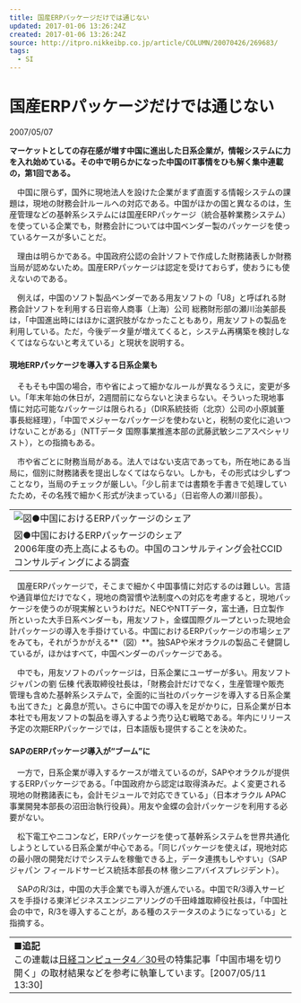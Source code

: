 ```yaml
---
title: 国産ERPパッケージだけでは通じない
updated: 2017-01-06 13:26:24Z
created: 2017-01-06 13:26:24Z
source: http://itpro.nikkeibp.co.jp/article/COLUMN/20070426/269683/
tags:
  - SI
---
```


#  国産ERPパッケージだけでは通じない

2007/05/07

**マーケットとしての存在感が増す中国に進出した日系企業が，情報システムに力を入れ始めている。その中で明らかになった中国のIT事情をひも解く集中連載の，第1回である。**

　中国に限らず，国外に現地法人を設けた企業がまず直面する情報システムの課題は，現地の財務会計ルールへの対応である。中国がほかの国と異なるのは，生産管理などの基幹系システムには国産ERPパッケージ（統合基幹業務システム）を使っている企業でも，財務会計については中国ベンダー製のパッケージを使っているケースが多いことだ。

　理由は明らかである。中国政府公認の会計ソフトで作成した財務諸表しか財務当局が認めないため。国産ERPパッケージは認定を受けておらず，使おうにも使えないのである。

　例えば，中国のソフト製品ベンダーである用友ソフトの「U8」と呼ばれる財務会計ソフトを利用する日岩帝人商事（上海）公司 総務財形部の瀬川治美部長は，「中国進出時にはほかに選択肢がなかったこともあり，用友ソフトの製品を利用している。ただ，今後データ量が増えてくると，システム再構築を検討しなくてはならないと考えている」と現状を説明する。

#### 現地ERPパッケージを導入する日系企業も

　そもそも中国の場合，市や省によって細かなルールが異なるうえに，変更が多い。「年末年始の休日が，2週間前にならないと決まらない。そういった現地事情に対応可能なパッケージは限られる」（DIR系統技術（北京）公司の小原誠董事長総経理），「中国でメジャーなパッケージを使わないと，税制の変化に追いつけないことがある」（NTTデータ 国際事業推進本部の武藤武敏シニアスペシャリスト），との指摘もある。

　市や省ごとに財務当局がある。法人ではない支店であっても，所在地にある当局に，個別に財務諸表を提出しなくてはならない。しかも，その形式は少しずつことなり，当局のチェックが厳しい。「少し前までは書類を手書きで処理していたため，その名残で細かく形式が決まっている」（日岩帝人の瀬川部長）。

|     |
| --- |
| ![図●中国におけるERPパッケージのシェア](../_resources/99a2f589de85382081e0fed9dde99b49.jpg) |
| 図●中国におけるERPパッケージのシェア<br>2006年度の売上高によるもの。中国のコンサルティング会社CCIDコンサルディングによる調査 |

　国産ERPパッケージで，そこまで細かく中国事情に対応するのは難しい。言語や通貨単位だけでなく，現地の商習慣や法制度への対応を考慮すると，現地パッケージを使うのが現実解というわけだ。NECやNTTデータ，富士通，日立製作所といった大手日系ベンダーも，用友ソフト，金蝶国際グループといった現地会計パッケージの導入を手掛けている。中国におけるERPパッケージの市場シェアをみても，それがうかがえる**（図）**。独SAPや米オラクルの製品こそ健闘しているが，ほかはすべて，中国ベンダーのパッケージである。

　中でも，用友ソフトのパッケージは，日系企業にユーザーが多い。用友ソフトジャパンの劉 伝棟 代表取締役社長は，「財務会計だけでなく，生産管理や販売管理も含めた基幹系システムで，全面的に当社のパッケージを導入する日系企業も出てきた」と鼻息が荒い。さらに中国での導入を足がかりに，日系企業が日本本社でも用友ソフトの製品を導入するよう売り込む戦略である。年内にリリース予定の次期ERPパッケージでは，日本語版も提供することを決めた。

#### SAPのERPパッケージ導入が“ブーム”に

　一方で，日系企業が導入するケースが増えているのが，SAPやオラクルが提供するERPパッケージである。「中国政府から認定は取得済みだ。よく変更される現地の財務諸表にも，会計モジュールで対応できている」（日本オラクル APAC事業開発本部長の沼田治執行役員）。用友や金蝶の会計パッケージを利用する必要がない。

　松下電工やニコンなど，ERPパッケージを使って基幹系システムを世界共通化しようとしている日系企業が中心である。「同じパッケージを使えば，現地対応の最小限の開発だけでシステムを稼働できる上，データ連携もしやすい」（SAPジャパン フィールドサービス統括本部長の林 徹シニアバイスプレジデント）。

　SAPのR/3は，中国の大手企業でも導入が進んでいる。中国でR/3導入サービスを手掛ける東洋ビジネスエンジニアリングの千田峰雄取締役社長は，「中国社会の中で，R/3を導入することが，ある種のステータスのようになっている」と指摘する。

|     |
| --- |
| **■追記**<br>この連載は[日経コンピュータ4／30号](http://bpstore.nikkeibp.co.jp/mokuji/nc677.html)の特集記事「中国市場を切り開く」の取材結果などを参考に執筆しています。[2007/05/11 13:30] |